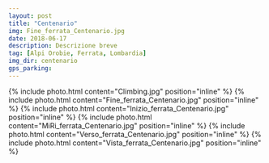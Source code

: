 ```yaml
---
layout: post
title: "Centenario"
img: Fine_ferrata_Centenario.jpg
date: 2018-06-17
description: Descrizione breve
tag: [Alpi Orobie, Ferrata, Lombardia]
img_dir: centenario
gps_parking:
---
```

<div>
{% include photo.html content="Climbing.jpg" position="inline" %}
{% include photo.html content="Fine_ferrata_Centenario.jpg" position="inline" %}
{% include photo.html content="Inizio_ferrata_Centenario.jpg" position="inline" %}
{% include photo.html content="MiRi_ferrata_Centenario.jpg" position="inline" %}
{% include photo.html content="Verso_ferrata_Centenario.jpg" position="inline" %}
{% include photo.html content="Vista_ferrata_Centenario.jpg" position="inline" %}
</div>
